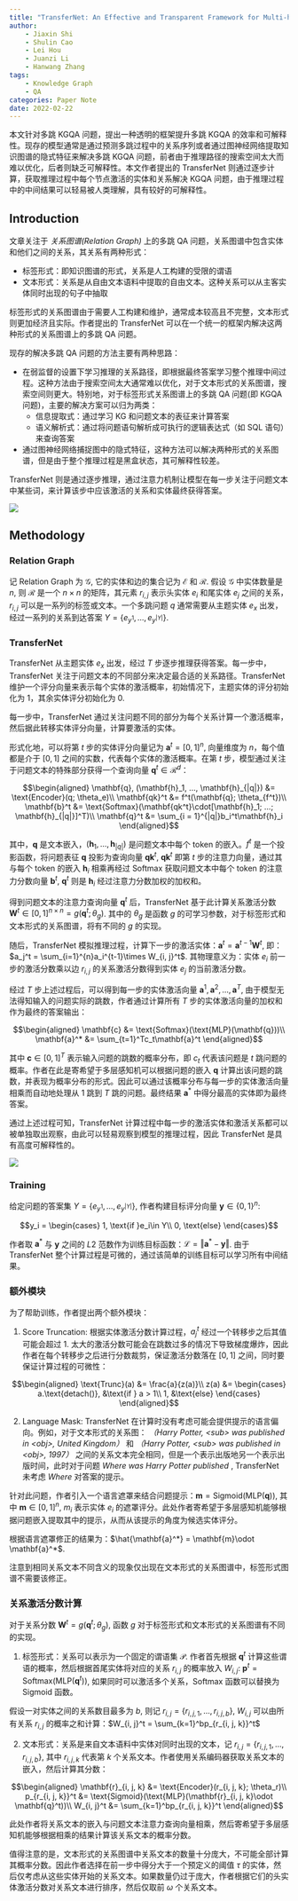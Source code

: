 ```yaml
---
title: "TransferNet: An Effective and Transparent Framework for Multi-hop Question Answering over Relation Graph"
author:
    - Jiaxin Shi
    - Shulin Cao
    - Lei Hou
    - Juanzi Li
    - Hanwang Zhang
tags:
    - Knowledge Graph
    - QA
categories: Paper Note
date: 2022-02-22
---
```


本文针对多跳 KGQA 问题，提出一种透明的框架提升多跳 KGQA 的效率和可解释性。现存的模型通常是通过预测多跳过程中的关系序列或者通过图神经网络提取知识图谱的隐式特征来解决多跳 KGQA 问题，前者由于推理路径的搜索空间太大而难以优化，后者则缺乏可解释性。本文作者提出的 TransferNet 则通过逐步计算，获取推理过程中每个节点激活的实体和关系解决 KGQA 问题，由于推理过程中的中间结果可以轻易被人类理解，具有较好的可解释性。

<!--more-->

## Introduction

文章关注于 *关系图谱(Relation Graph)* 上的多跳 QA 问题，关系图谱中包含实体和他们之间的关系，其关系有两种形式：

- 标签形式：即知识图谱的形式，关系是人工构建的受限的谓语
- 文本形式：关系是从自由文本语料中提取的自由文本。这种关系可以从主客实体同时出现的句子中抽取

标签形式的关系图谱由于需要人工构建和维护，通常成本较高且不完整，文本形式则更加经济且实际。作者提出的 TransferNet 可以在一个统一的框架内解决这两种形式的关系图谱上的多跳 QA 问题。

现存的解决多跳 QA 问题的方法主要有两种思路：

- 在弱监督的设置下学习推理的关系路径，即根据最终答案学习整个推理中间过程。这种方法由于搜索空间太大通常难以优化，对于文本形式的关系图谱，搜索空间则更大。特别地，对于标签形式关系图谱上的多跳 QA 问题(即 KGQA 问题)，主要的解决方案可以归为两类：
  - 信息提取式：通过学习 KG 和问题文本的表征来计算答案
  - 语义解析式：通过将问题语句解析成可执行的逻辑表达式（如 SQL 语句）来查询答案
- 通过图神经网络捕捉图中的隐式特征，这种方法可以解决两种形式的关系图谱，但是由于整个推理过程是黑盒状态，其可解释性较差。

TransferNet 则是通过逐步推理，通过注意力机制让模型在每一步关注于问题文本中某些词，来计算该步中应该激活的关系和实体最终获得答案。

![](TransferNet/2.png)

## Methodology

### Relation Graph

记 Relation Graph 为 $\mathcal{G}$, 它的实体和边的集合记为 $\mathcal{E}$ 和 $\mathcal{R}$. 假设 $\mathcal{G}$ 中实体数量是 $n$, 则 $\mathcal{R}$ 是一个 $n\times n$ 的矩阵，其元素 $r_{i, j}$ 表示头实体 $e_i$ 和尾实体 $e_j$ 之间的关系，$r_{i, j}$ 可以是一系列的标签或文本。一个多跳问题 $q$ 通常需要从主题实体 $e_x$ 出发，经过一系列的关系到达答案 $Y = \{e_{y^1}, ..., e_{y^{|Y|}}\}$.

### TransferNet

TransferNet 从主题实体 $e_x$ 出发，经过 $T$ 步逐步推理获得答案。每一步中，TransferNet 关注于问题文本的不同部分来决定最合适的关系路径。TransferNet 维护一个评分向量来表示每个实体的激活概率，初始情况下，主题实体的评分初始化为 1，其余实体评分初始化为 0.

每一步中，TransferNet 通过关注问题不同的部分为每个关系计算一个激活概率，然后据此转移实体评分向量，计算要激活的实体。

形式化地，可以将第 $t$ 步的实体评分向量记为 $\mathbf{a}^t = [0, 1]^n$, 向量维度为 $n$，每个值都是介于 $[0, 1]$ 之间的实数，代表每个实体的激活概率。在第 $t$ 步，模型通过关注于问题文本的特殊部分获得一个查询向量 $\mathbf{q}^t\in\mathcal{R}^d$：

$$\begin{aligned}
    \mathbf{q}, (\mathbf{h}_1, ..., \mathbf{h}_{|q|}) &= \text{Encoder}(q; \theta_e)\\
    \mathbf{qk}^t &= f^t(\mathbf{q}; \theta_{f^t})\\
    \mathbf{b}^t &= \text{Softmax}(\mathbf{qk^t}\cdot[\mathbf{h}_1; ...; \mathbf{h}_{|q|}]^T)\\
    \mathbf{q}^t &= \sum_{i = 1}^{|q|}b_i^t\mathbf{h}_i
\end{aligned}$$

其中，$\mathbf{q}$ 是文本嵌入，$(\mathbf{h}_1, ..., \mathbf{h}_{|q|})$ 是问题文本中每个 token 的嵌入。$f^t$ 是一个投影函数，将问题表征 $\mathbf{q}$ 投影为查询向量 $\mathbf{qk}^t$, $\mathbf{qk}^t$ 即第 $t$ 步的注意力向量，通过其与每个 token 的嵌入 $\mathbf{h}_i$ 相乘再经过 Softmax 获取问题文本中每个 token 的注意力分数向量 $\mathbf{b}^t$, $\mathbf{q}^t$ 则是 $\mathbf{h}_i$ 经过注意力分数加权的加权和。

得到问题文本的注意力查询向量 $\mathbf{q}^t$ 后，TransferNet 基于此计算关系激活分数 $\mathbf{W}^t\in[0, 1]^{n\times n} = g(\mathbf{q}^t; \theta_g)$. 其中的 $\theta_g$ 是函数 $g$ 的可学习参数，对于标签形式和文本形式的关系图谱，将有不同的 $g$ 的实现。

随后，TransferNet 模拟推理过程，计算下一步的激活实体：$\mathbf{a}^t = \mathbf{a}^{t-1}\mathbf{W}^t$, 即：$a_j^t = \sum_{i=1}^{n}a_i^{t-1}\times W_{i, j}^t$. 其物理意义为：实体 $e_i$ 前一步的激活分数乘以边 $r_{i, j}$ 的关系激活分数得到实体 $e_j$ 的当前激活分数。

经过 $T$ 步上述过程后，可以得到每一步的实体激活向量 $\mathbf{a}^1, \mathbf{a}^2, ..., \mathbf{a}^T$, 由于模型无法得知输入的问题实际的跳数，作者通过计算所有 $T$ 步的实体激活向量的加权和作为最终的答案输出：

$$\begin{aligned}
    \mathbf{c} &= \text{Softmax}(\text{MLP}(\mathbf{q}))\\
    \mathbf{a}^* &= \sum_{t=1}^Tc_t\mathbf{a}^t
\end{aligned}$$

其中 $\mathbf{c}\in[0, 1]^T$ 表示输入问题的跳数的概率分布，即 $c_t$ 代表该问题是 $t$ 跳问题的概率。作者在此是寄希望于多层感知机可以根据问题的嵌入 $\mathbf{q}$ 计算出该问题的跳数，并表现为概率分布的形式。因此可以通过该概率分布与每一步的实体激活向量相乘而自动地处理从 1 跳到 $T$ 跳的问题。最终结果 $\mathbf{a}^*$ 中得分最高的实体即为最终答案。

通过上述过程可知，TransferNet 计算过程中每一步的激活实体和激活关系都可以被单独取出观察，由此可以轻易观察到模型的推理过程，因此 TransferNet 是具有高度可解释性的。

![](TransferNet/1.png)

### Training

给定问题的答案集 $Y=\{e_{y^1}, ..., e_{y^{|Y|}}\}$, 作者构建目标评分向量 $\mathbf{y}\in\{0, 1\}^n$:

$$y_i = \begin{cases}
    1, \text{if }e_i\in Y\\
    0, \text{else}
\end{cases}$$

作者取 $\mathbf{a}^*$ 与 $\mathbf{y}$ 之间的 $L2$ 范数作为训练目标函数：$\mathcal{L} = \Vert\mathbf{a}^*-\mathbf{y}\Vert$. 由于 TransferNet 整个计算过程是可微的，通过该简单的训练目标可以学习所有中间结果。

### 额外模块

为了帮助训练，作者提出两个额外模块：

1. Score Truncation: 根据实体激活分数计算过程，$a_j^t$ 经过一个转移步之后其值可能会超过 1. 太大的激活分数可能会在跳数过多的情况下导致梯度爆炸，因此作者在每个转移步之后进行分数裁剪，保证激活分数落在 $[0, 1]$ 之间，同时要保证计算过程的可微性：

$$\begin{aligned}
    \text{Trunc}(a) &= \frac{a}{z(a)}\\
    z(a) &= \begin{cases}
        a.\text{detach()}, &\text{if } a > 1\\
        1, &\text{else}
    \end{cases}
\end{aligned}$$

2. Language Mask: TransferNet 在计算时没有考虑可能会提供提示的语言偏向。例如，对于文本形式的关系图： *（Harry Potter, \<sub> was published in \<obj>, United Kingdom）* 和 *（Harry Potter, \<sub> was published in \<obj>, 1997）* 之间的关系文本完全相同，但是一个表示出版地另一个表示出版时间，此时对于问题 *Where was Harry Potter published* , TransferNet 未考虑 *Where* 对答案的提示。

针对此问题，作者引入一个语言遮罩来结合问题提示：$\mathbf{m} = \text{Sigmoid}(\text{MLP}(\mathbf{q}))$, 其中 $\mathbf{m}\in [0, 1]^n$, $m_i$ 表示实体 $e_i$ 的遮罩评分。此处作者寄希望于多层感知机能够根据问题嵌入提取其中的提示，从而从该提示的角度为候选实体评分。

根据语言遮罩修正的结果为：$\hat{\mathbf{a}^*} = \mathbf{m}\odot \mathbf{a}^*$.

注意到相同关系文本不同含义的现象仅出现在文本形式的关系图谱中，标签形式图谱不需要该修正。

### 关系激活分数计算

对于关系分数 $\mathbf{W}^t = g(\mathbf{q}^t; \theta_g)$, 函数 $g$ 对于标签形式和文本形式的关系图谱有不同的实现。

1. 标签形式：关系可以表示为一个固定的谓语集 $\mathcal{P}$. 作者首先根据 $\mathbf{q}^t$ 计算这些谓语的概率，然后根据首尾实体将对应的关系 $r_{i, j}$ 的概率放入 $W_{i, j}$: $\mathbf{p}^t = \text{Softmax}(\text{MLP}(\mathbf{q}^t))$, 如果同时可以激活多个关系，$\text{Softmax}$ 函数可以替换为 $\text{Sigmoid}$ 函数。

假设一对实体之间的关系数目最多为 $b$, 则记 $r_{i, j} = \{r_{i, j, 1}, ..., r_{i, j, b}\}$, $W_{i, j}$ 可以由所有关系 $r_{i, j}$ 的概率之和计算：$W_{i, j}^t = \sum_{k=1}^bp_{r_{i, j, k}}^t$

2. 文本形式：关系是来自文本语料中实体对同时出现的文本，记 $r_{i, j} = \{r_{i, j, 1}, ..., r_{i, j, b}\}$, 其中 $r_{i, j, k}$ 代表第 $k$ 个关系文本。作者使用关系编码器获取关系文本的嵌入，然后计算其分数：

$$\begin{aligned}
    \mathbf{r}_{i, j, k} &= \text{Encoder}(r_{i, j, k}; \theta_r)\\
    p_{r_{i, j, k}}^t &= \text{Sigmoid}(\text{MLP}(\mathbf{r}_{i, j, k}\odot \mathbf{q}^t))\\
    W_{i, j}^t &= \sum_{k=1}^bp_{r_{i, j, k}}^t
\end{aligned}$$

此处作者将关系文本的嵌入与问题文本注意力查询向量相乘，然后寄希望于多层感知机能够根据相乘的结果计算该关系文本的概率分数。

值得注意的是，文本形式的关系图谱中关系文本的数量十分庞大，不可能全部计算其概率分数。因此作者选择在前一步中得分大于一个预定义的阈值 $\tau$ 的实体，然后仅考虑从这些实体开始的关系文本。如果数量仍过于庞大，作者根据它们的头实体激活分数对关系文本进行排序，然后仅取前 $\omega$ 个关系文本。
